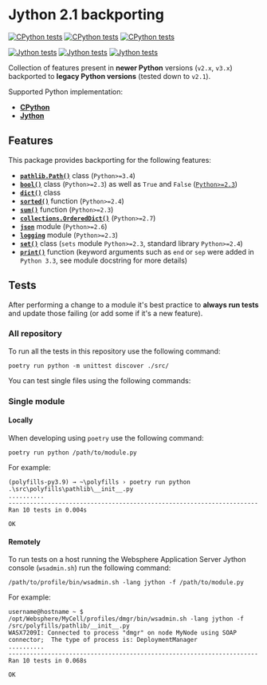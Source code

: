 # Jython 2.1 backporting

[![CPython tests](https://github.com/LukeSavefrogs/jython21-backport/actions/workflows/run-python-tests-lin.yml/badge.svg)](https://github.com/LukeSavefrogs/jython21-backport/actions/workflows/run-python-tests-lin.yml)
[![CPython tests](https://github.com/LukeSavefrogs/jython21-backport/actions/workflows/run-python-tests-mac.yml/badge.svg)](https://github.com/LukeSavefrogs/jython21-backport/actions/workflows/run-python-tests-mac.yml)
[![CPython tests](https://github.com/LukeSavefrogs/jython21-backport/actions/workflows/run-python-tests-win.yml/badge.svg)](https://github.com/LukeSavefrogs/jython21-backport/actions/workflows/run-python-tests-win.yml)

[![Jython tests](https://github.com/LukeSavefrogs/jython21-backport/actions/workflows/run-jython-tests-lin.yml/badge.svg)](https://github.com/LukeSavefrogs/jython21-backport/actions/workflows/run-jython-tests-lin.yml)
[![Jython tests](https://github.com/LukeSavefrogs/jython21-backport/actions/workflows/run-jython-tests-mac.yml/badge.svg)](https://github.com/LukeSavefrogs/jython21-backport/actions/workflows/run-jython-tests-mac.yml)
[![Jython tests](https://github.com/LukeSavefrogs/jython21-backport/actions/workflows/run-jython-tests-win.yml/badge.svg)](https://github.com/LukeSavefrogs/jython21-backport/actions/workflows/run-jython-tests-win.yml)

Collection of features present in **newer Python** versions (`v2.x`, `v3.x`) backported to **legacy Python versions** (tested down to `v2.1`).

Supported Python implementation:

- [**CPython**](https://www.python.org/)
- [**Jython**](https://www.jython.org/)

## Features

This package provides backporting for the following features:

- [**`pathlib.Path()`**](src/polyfills/pathlib/) class (`Python>=3.4`)
- [**`bool()`**](src/polyfills/stdlib/future_types/) class (`Python>=2.3`) as well as `True` and `False` ([`Python>=2.3`](https://giedrius.blog/2018/01/04/what-is-actually-true-and-false-in-python/))
- [**`dict()`**](src/polyfills/stdlib/future_types/) class
- [**`sorted()`**](src/polyfills/stdlib/) function (`Python>=2.4`)
- [**`sum()`**](src/polyfills/stdlib/) function (`Python>=2.3`)
- [**`collections.OrderedDict()`**](src/polyfills/collections/) (`Python>=2.7`)
- [**`json`**](src/polyfills/json/) module (`Python>=2.6`)
- [**`logging`**](src/polyfills/logging/) module (`Python>=2.3`)
- [**`set()`**](src/polyfills/stdlib/sets.py) class (`sets` module `Python>=2.3`, standard library `Python>=2.4`)
- [**`print()`**](src/polyfills/stdlib/) function (keyword arguments such as `end` or `sep` were added in `Python 3.3`, see module docstring for more details)

## Tests

After performing a change to a module it's best practice to **always run tests** and update those failing (or add some if it's a new feature).

### All repository

To run all the tests in this repository use the following command:

```shell
poetry run python -m unittest discover ./src/
```

You can test single files using the following commands:

### Single module

#### Locally

When developing using `poetry` use the following command:

```shell
poetry run python /path/to/module.py
```

For example:

```shell
(polyfills-py3.9) → ~\polyfills › poetry run python .\src\polyfills\pathlib\__init__.py
..........
----------------------------------------------------------------------
Ran 10 tests in 0.004s

OK
```

#### Remotely

To run tests on a host running the Websphere Application Server Jython console (`wsadmin.sh`) run the following command:

```shell
/path/to/profile/bin/wsadmin.sh -lang jython -f /path/to/module.py
```

For example:

```shell
username@hostname ~ $ /opt/Websphere/MyCell/profiles/dmgr/bin/wsadmin.sh -lang jython -f /src/polyfills/pathlib/__init__.py
WASX7209I: Connected to process "dmgr" on node MyNode using SOAP connector;  The type of process is: DeploymentManager
..........
----------------------------------------------------------------------
Ran 10 tests in 0.068s

OK
```
